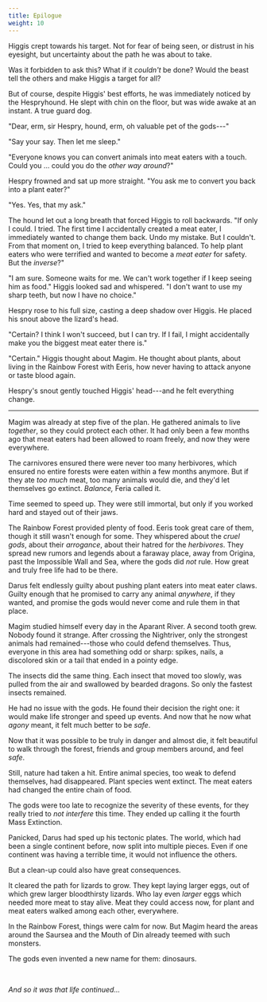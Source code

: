 ```yaml
---
title: Epilogue
weight: 10
---
```

Higgis crept towards his target. Not for fear of being seen, or distrust in his eyesight, but uncertainty about the path he was about to take.

Was it forbidden to ask this? What if it _couldn't_ be done? Would the beast tell the others and make Higgis a target for all?

But of course, despite Higgis' best efforts, he was immediately noticed by the Hespryhound. He slept with chin on the floor, but was wide awake at an instant. A true guard dog.

"Dear, erm, sir Hespry, hound, erm, oh valuable pet of the gods---"

"Say your say. Then let me sleep."

"Everyone knows you can convert animals into meat eaters with a touch. Could you ... could you do the _other way around_?"

Hespry frowned and sat up more straight. "You ask me to convert you back into a plant eater?"

"Yes. Yes, that my ask."

The hound let out a long breath that forced Higgis to roll backwards. "If only I could. I tried. The first time I accidentally created a meat eater, I immediately wanted to change them back. Undo my mistake. But I couldn't. From that moment on, I tried to keep everything balanced. To help plant eaters who were terrified and wanted to become a _meat eater_ for safety. But the _inverse_?"

"I am sure. Someone waits for me. We can't work together if I keep seeing him as food." Higgis looked sad and whispered. "I don't want to use my sharp teeth, but now I have no choice."

Hespry rose to his full size, casting a deep shadow over Higgis. He placed his snout above the lizard's head.

"Certain? I think I won't succeed, but I can try. If I fail, I might accidentally make you the biggest meat eater there is."

"Certain." Higgis thought about Magim. He thought about plants, about living in the Rainbow Forest with Eeris, how never having to attack anyone or taste blood again.

Hespry's snout gently touched Higgis' head---and he felt everything change.

___

Magim was already at step five of the plan. He gathered animals to live _together_, so they could protect each other. It had only been a few months ago that meat eaters had been allowed to roam freely, and now they were everywhere.

The carnivores ensured there were never too many herbivores, which ensured no entire forests were eaten within a few months anymore. But if they ate _too much_ meat, too many animals would die, and they'd let themselves go extinct. _Balance,_ Feria called it.

Time seemed to speed up. They were still immortal, but only if you worked hard and stayed out of their jaws.

The Rainbow Forest provided plenty of food. Eeris took great care of them, though it still wasn't enough for some. They whispered about the _cruel gods_, about their _arrogance_, about their hatred for the _herbivores_. They spread new rumors and legends about a faraway place, away from Origina, past the Impossible Wall and Sea, where the gods did _not_ rule. How great and truly free life had to be there.

Darus felt endlessly guilty about pushing plant eaters into meat eater claws. Guilty enough that he promised to carry any animal _anywhere_, if they wanted, and promise the gods would never come and rule them in that place.

Magim studied himself every day in the Aparant River. A second tooth grew. Nobody found it strange. After crossing the Nightriver, only the strongest animals had remained---those who could defend themselves. Thus, everyone in this area had something odd or sharp: spikes, nails, a discolored skin or a tail that ended in a pointy edge.

The insects did the same thing. Each insect that moved too slowly, was pulled from the air and swallowed by bearded dragons. So only the fastest insects remained.

He had no issue with the gods. He found their decision the right one: it would make life stronger and speed up events. And now that he now what _agony_ meant, it felt much better to be _safe_.

Now that it was possible to be truly in danger and almost die, it felt beautiful to walk through the forest, friends and group members around, and feel _safe_.

Still, nature had taken a hit. Entire animal species, too weak to defend themselves, had disappeared. Plant species went extinct. The meat eaters had changed the entire chain of food.

The gods were too late to recognize the severity of these events, for they really tried to _not interfere_ this time. They ended up calling it the fourth Mass Extinction.

Panicked, Darus had sped up his tectonic plates. The world, which had been a single continent before, now split into multiple pieces. Even if one continent was having a terrible time, it would not influence the others.

But a clean-up could also have great consequences.

It cleared the path for lizards to grow. They kept laying larger eggs, out of which grew larger bloodthirsty lizards. Who lay even _larger_ eggs which needed more meat to stay alive. Meat they could access now, for plant and meat eaters walked among each other, everywhere.

In the Rainbow Forest, things were calm for now. But Magim heard the areas around the Saursea and the Mouth of Din already teemed with such monsters.

The gods even invented a new name for them: dinosaurs.

&nbsp;

_And so it was that life continued..._
